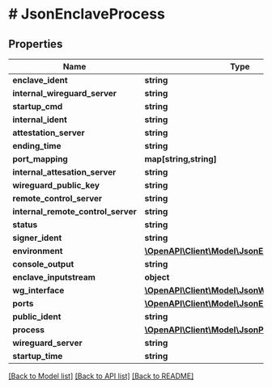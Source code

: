 # # JsonEnclaveProcess

## Properties

Name | Type | Description | Notes
------------ | ------------- | ------------- | -------------
**enclave_ident** | **string** |  | [optional]
**internal_wireguard_server** | **string** |  | [optional]
**startup_cmd** | **string** |  | [optional]
**internal_ident** | **string** |  | [optional]
**attestation_server** | **string** |  | [optional]
**ending_time** | **string** |  | [optional]
**port_mapping** | **map[string,string]** |  | [optional]
**internal_attesation_server** | **string** |  | [optional]
**wireguard_public_key** | **string** |  | [optional]
**remote_control_server** | **string** |  | [optional]
**internal_remote_control_server** | **string** |  | [optional]
**status** | **string** |  | [optional]
**signer_ident** | **string** |  | [optional]
**environment** | [**\OpenAPI\Client\Model\JsonEnvironment**](JsonEnvironment.md) |  | [optional]
**console_output** | **string** |  | [optional]
**enclave_inputstream** | **object** |  | [optional]
**wg_interface** | [**\OpenAPI\Client\Model\JsonWireguardInterface**](JsonWireguardInterface.md) |  | [optional]
**ports** | [**\OpenAPI\Client\Model\JsonEnclavePort[]**](JsonEnclavePort.md) |  | [optional]
**public_ident** | **string** |  | [optional]
**process** | [**\OpenAPI\Client\Model\JsonProcess**](JsonProcess.md) |  | [optional]
**wireguard_server** | **string** |  | [optional]
**startup_time** | **string** |  | [optional]

[[Back to Model list]](../../README.md#models) [[Back to API list]](../../README.md#endpoints) [[Back to README]](../../README.md)
